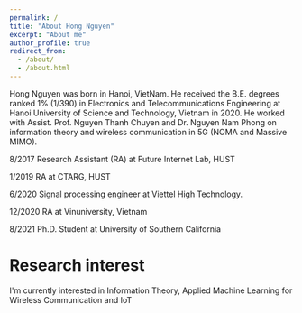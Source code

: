 ```yaml
---
permalink: /
title: "About Hong Nguyen"
excerpt: "About me"
author_profile: true
redirect_from: 
  - /about/
  - /about.html
---
```


Hong Nguyen was born in Hanoi, VietNam.  He received the B.E. degrees ranked 1% (1/390)  in Electronics and Telecommunications Engineering at Hanoi University of Science and Technology, Vietnam in 2020. He worked with Assist. Prof.  Nguyen Thanh Chuyen and Dr. Nguyen Nam Phong on information theory and wireless communication in 5G (NOMA and Massive MIMO).  

8/2017 Research Assistant (RA) at Future Internet Lab, HUST

1/2019 RA at CTARG, HUST

6/2020  Signal processing engineer at Viettel High Technology.

12/2020 RA at Vinuniversity, Vietnam

8/2021 Ph.D. Student at University of Southern California

Research interest
======
I'm currently interested in Information Theory, Applied Machine Learning for Wireless Communication and IoT

